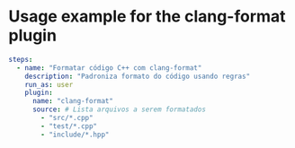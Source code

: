 [//]: <> (Documentação gerada com intmain_docmd)
# Usage example for the clang-format plugin


```yaml
steps:
  - name: "Formatar código C++ com clang-format"
    description: "Padroniza formato do código usando regras"
    run_as: user
    plugin:
      name: "clang-format"
      source: # Lista arquivos a serem formatados
        - "src/*.cpp"
        - "test/*.cpp"
        - "include/*.hpp"
```


